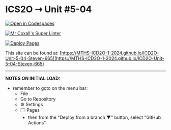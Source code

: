 # ICS2O ⇢ Unit #5-04

[![Open in Codespaces](https://classroom.github.com/assets/launch-codespace-2972f46106e565e64193e422d61a12cf1da4916b45550586e14ef0a7c637dd04.svg)](https://classroom.github.com/open-in-codespaces?assignment_repo_id=19354199)

[![Mr Coxall's Super Linter](https://github.com/MTHS-ICD2O-1-2024/ICD2O-Unit-5-04-Steven-665/workflows/Mr%20Coxall's%20Super%20Linter/badge.svg)](https://github.com/MTHS-ICD2O-1-2024/ICD2O-Unit-5-04-Steven-665/actions)

[![Deploy Pages](https://github.com/MTHS-ICD2O-1-2024/ICD2O-Unit-5-04-Steven-665/workflows/Deploy%20Pages/badge.svg)](https://github.com/MTHS-ICD2O-1-2024/ICD2O-Unit-5-04-Steven-665/actions)

This site can be found at: [https://MTHS-ICD2O-1-2024.github.io/ICD2O-Unit-5-04-Steven-665](https://MTHS-ICD2O-1-2024.github.io/ICD2O-Unit-5-04-Steven-665)

---

**NOTES ON INITIAL LOAD:**
- remember to goto on the menu bar:
  - File
  - Go to Repository
  - ⚙ Settings
  - 🗔 Pages
    - then from the "Deploy from a branch ▼" button, select "GitHub Actions"
